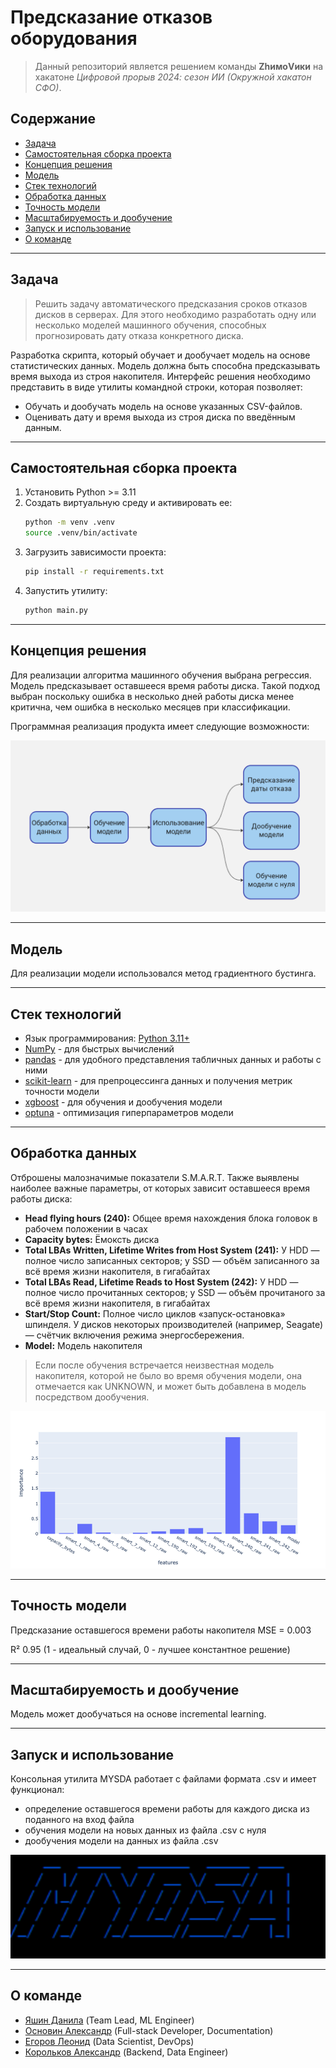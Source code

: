 # Предсказание отказов оборудования
> Данный репозиторий является решением команды **ZhимоVики** на хакатоне *Цифровой прорыв 2024: сезон ИИ (Окружной хакатон СФО)*.

## Содержание

- [Задача](#Задача)
- [Самостоятельная сборка проекта](#Самостоятельная-сборка-проекта)
- [Концепция решения](#Концепция-решения)
- [Модель](#Модель)
- [Стек технологий](#Стек-технологий)
- [Обработка данных](#Обработка-данных)
- [Точность модели](#Точность-модели)
- [Масштабируемость и дообучение](#Масштабируемость-и-дообучение)
- [Запуск и использование](#Запуск-и-использование)
- [О команде](#О-команде)

---

## Задача

> Решить задачу автоматического предсказания сроков отказов дисков в
серверах. Для этого необходимо разработать одну или несколько моделей машинного обучения, способных прогнозировать дату отказа конкретного диска.

Разработка скрипта, который обучает и дообучает модель на
основе статистических данных. Модель должна быть способна предсказывать время выхода из строя накопителя. Интерфейс решения необходимо представить в виде утилиты командной строки, которая позволяет:
+ Обучать и дообучать модель на основе указанных CSV-файлов.
+ Оценивать дату и время выхода из строя диска по введённым данным.

---

## Самостоятельная сборка проекта

1. Установить Python >= 3.11
2. Создать виртуальную среду и активировать ее:
   ```bash
   python -m venv .venv
   source .venv/bin/activate
   ```
3. Загрузить зависимости проекта:
   ```bash
   pip install -r requirements.txt
   ```
4. Запустить утилиту:
   ```bash
   python main.py
   ```

---

## Концепция решения

Для реализации алгоритма машинного обучения выбрана регрессия. Модель предсказывает оставшееся время работы диска. Такой подход выбран поскольку ошибка в несколько дней работы диска менее критична, чем ошибка в несколько месяцев при классификации.

Программная реализация продукта имеет следующие возможности:

![Использование](media/usage.png)

---

## Модель

Для реализации модели использовался метод градиентного бустинга.

---

## Стек технологий

+ Язык программирования: [Python 3.11+](https://www.python.org/)
+ [NumPy](https://numpy.org/) - для быстрых вычислений
+ [pandas](https://pandas.pydata.org/) - для удобного представления табличных данных и работы с ними
+ [scikit-learn](https://scikit-learn.org/stable/) - для препроцессинга данных и получения метрик точности модели
+ [xgboost](https://xgboost.ai/) - для обучения и дообучения модели
+ [optuna](https://optuna.org/) - оптимизация гиперпараметров модели

---

## Обработка данных

Отброшены малозначимые показатели S.M.A.R.T. Также выявлены наиболее важные параметры, от которых зависит оставшееся время работы диска:
+ **Head flying hours (240):** Общее время нахождения блока головок в рабочем положении в часах
+ **Capacity bytes:** Ёмоксть диска
+ **Total LBAs Written, Lifetime Writes from Host System (241):** У HDD — полное число записанных секторов; у SSD — объём записанного за всё время жизни накопителя, в гигабайтах
+ **Total LBAs Read, Lifetime Reads to Host System (242):** У HDD — полное число прочитанных секторов; у SSD — объём прочитаного за всё время жизни накопителя, в гигабайтах
+ **Start/Stop Count:** Полное число циклов «запуск-остановка» шпинделя. У дисков некоторых производителей (например, Seagate) — счётчик включения режима энергосбережения.
+ **Model:** Модель накопителя

> Если после обучения встречается неизвестная модель накопителя, которой не было во время обучения модели, она отмечается как UNKNOWN, и может быть добавлена в модель посредством дообучения.

![Важные параметры](media/features.png)

---

## Точность модели

Предсказание оставшегося времени работы накопителя MSE = 0.003

R² 0.95 (1 - идеальный случай, 0 - лучшее константное решение)

---

## Масштабируемость и дообучение

Модель может дообучаться на основе incremental learning.

---

## Запуск и использование

Консольная утилита MYSDA работает с файлами формата .csv и имеет функционал:
+ определение оставшегося времени работы для каждого диска из поданного на вход файла
+ обучения модели на новых данных из файла .csv с нуля
+ дообучения модели на данных из файла .csv

![MYSDA](media/MYSDA.png)

---

## О команде

- [Яшин Данила](https://github.com/zibestr) (Team Lead, ML Engineer)
- [Основин Александр](https://github.com/PyAlexOs) (Full-stack Developer, Documentation)
- [Егоров Леонид](https://github.com/Grander78498) (Data Scientist, DevOps)
- [Корольков Александр](https://github.com/adkorolkov) (Backend, Data Engineer)
